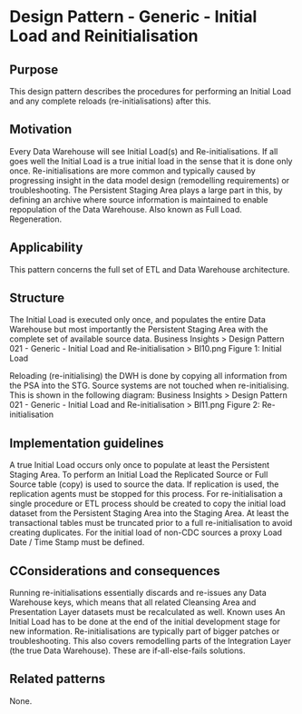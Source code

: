 # Design Pattern - Generic - Initial Load and Reinitialisation

## Purpose
This design pattern describes the procedures for performing an Initial Load and any complete reloads (re-initialisations) after this.

## Motivation
Every Data Warehouse will see Initial Load(s) and Re-initialisations. If all goes well the Initial Load is a true initial load in the sense that it is done only once. Re-initialisations are more common and typically caused by progressing insight in the data model design (remodelling requirements) or troubleshooting. The Persistent Staging Area plays a large part in this, by defining an archive where source information is maintained to enable repopulation of the Data Warehouse.
Also known as
Full Load.
Regeneration.

## Applicability
This pattern concerns the full set of ETL and Data Warehouse architecture.

## Structure
The Initial Load is executed only once, and populates the entire Data Warehouse but most importantly the Persistent Staging Area with the complete set of available source data.
 Business Insights > Design Pattern 021 - Generic - Initial Load and Re-initialisation > BI10.png
Figure 1: Initial Load

Reloading (re-initialising) the DWH is done by copying all information from the PSA into the STG. Source systems are not touched when re-initialising. This is shown in the following diagram:
Business Insights > Design Pattern 021 - Generic - Initial Load and Re-initialisation > BI11.png 
Figure 2: Re-initialisation

## Implementation guidelines
A true Initial Load occurs only once to populate at least the Persistent Staging Area. To perform an Initial Load the Replicated Source or Full Source table (copy) is used to source the data. If replication is used, the replication agents must be stopped for this process.
For re-initialisation a single procedure or ETL process should be created to copy the initial load dataset from the Persistent Staging Area into the Staging Area.
At least the transactional tables must be truncated prior to a full re-initialisation to avoid creating duplicates.
For the initial load of non-CDC sources a proxy Load Date / Time Stamp must be defined.

## CConsiderations and consequences
Running re-initialisations essentially discards and re-issues any Data Warehouse keys, which means that all related Cleansing Area and Presentation Layer datasets must be recalculated as well.
Known uses
An Initial Load has to be done at the end of the initial development stage for new information. Re-initialisations are typically part of bigger patches or troubleshooting. This also covers remodelling parts of the Integration Layer (the true Data Warehouse).
These are if-all-else-fails solutions.

## Related patterns
None.